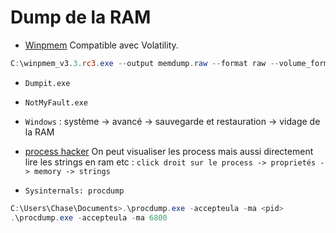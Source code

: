 # Dump de la RAM

* [Winpmem](https://github.com/Velocidex/c-aff4/releases) Compatible avec Volatility.

```powershell
C:\winpmem_v3.3.rc3.exe --output memdump.raw --format raw --volume_format raw
```

* `Dumpit.exe`



* `NotMyFault.exe` 

* `Windows` : système -> avancé -> sauvegarde et restauration -> vidage de la RAM

* [process hacker](https://processhacker.sourceforge.io/) On peut visualiser les process mais aussi directement lire les strings en ram etc : `click droit sur le process -> proprietés -> memory -> strings`

* `Sysinternals: procdump` 

```powershell
C:\Users\Chase\Documents>.\procdump.exe -accepteula -ma <pid> 
.\procdump.exe -accepteula -ma 6800
```
